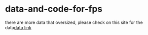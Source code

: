 # data-and-code-for-fps

there are more data that oversized, please check on this site for the data[data link](https://drive.google.com/drive/folders/1Qu7oPUNQkYPxbC_eWwcLygtuGywIMhM1?usp=sharing)

